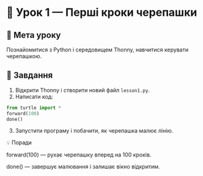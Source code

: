 # 🐢 Урок 1 — Перші кроки черепашки

## 🎯 Мета уроку
Познайомитися з Python і середовищем Thonny, навчитися керувати черепашкою.

## 📝 Завдання
1. Відкрити Thonny і створити новий файл `lesson1.py`.
2. Написати код:

```python
from turtle import *
forward(100)
done()
```
3. Запустити програму і побачити, як черепашка малює лінію.

💡 Поради

forward(100) — рухає черепашку вперед на 100 кроків.

done() — завершує малювання і залишає вікно відкритим.